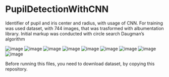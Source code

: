 # PupilDetectionWithCNN
Identifier of pupil and iris center and radius, with usage of CNN.
For training was used dataset, with 744 images, that was trasformed with albumentation library.
Initial markup was conducted with circle search Daugman’s algorithm

![image](https://user-images.githubusercontent.com/34193118/142198474-48b5d166-94cf-4e76-b3eb-73bab205eea5.png)
![image](https://user-images.githubusercontent.com/34193118/142198493-f0b34709-3c18-431b-97c2-bb9e369a7d82.png)
![image](https://user-images.githubusercontent.com/34193118/142198531-46eb4cff-fe5a-4886-aed6-9f151929b423.png)
![image](https://user-images.githubusercontent.com/34193118/142198554-64534360-31fa-4329-8134-465f86d1a20f.png)
![image](https://user-images.githubusercontent.com/34193118/142198582-4f6a846e-b666-4207-ba19-d66fab963a16.png)
![image](https://user-images.githubusercontent.com/34193118/142198592-11698122-07ff-4cb9-abd8-31772973d558.png)
![image](https://user-images.githubusercontent.com/34193118/142198601-b3273929-a0fc-4b31-b48a-1bbc67d23dff.png)
![image](https://user-images.githubusercontent.com/34193118/142198617-9318e45c-1d9a-4e9c-b5ad-c00ca8f294c1.png)
![image](https://user-images.githubusercontent.com/34193118/142198625-acbd9689-a455-4a10-8d49-d5afee396b08.png)

Before running this files, you need to download dataset, by copying this repository.
